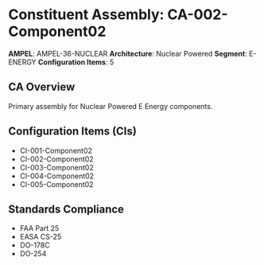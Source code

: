 # Constituent Assembly: CA-002-Component02

**AMPEL**: AMPEL-36-NUCLEAR
**Architecture**: Nuclear Powered
**Segment**: E-ENERGY
**Configuration Items**: 5

## CA Overview
Primary assembly for Nuclear Powered E Energy components.

## Configuration Items (CIs)
- CI-001-Component02
- CI-002-Component02
- CI-003-Component02
- CI-004-Component02
- CI-005-Component02

## Standards Compliance
- FAA Part 25
- EASA CS-25
- DO-178C
- DO-254
